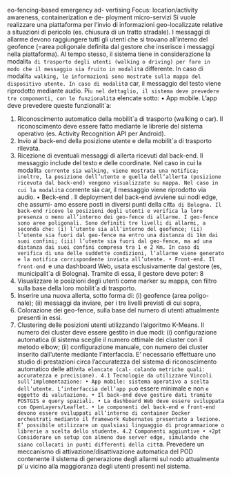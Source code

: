 eo-fencing-based emergency ad-
vertising
Focus: location/activity awareness, containerization e de-
ployment micro-servizi
Si vuole realizzare una piattaforma per l’invio di informazioni geo-localizzate
relative a situazioni di pericolo (es. chiusura di un tratto stradale). I messaggi di
allarme devono raggiungere tutti gli utenti che si trovano all’interno del geofence
(=area poligonale definita dal gestore che inserisce i messaggi nella piattaforma).
Al tempo stesso, il sistema tiene in considerazione la modalit`a di trasporto degli
utenti (walking o driving) per fare in modo che il messaggio sia fruito in modalit`a
differente. In caso di modalit`a walking, le informazioni sono mostrate sulla
mappa del dispositivo utente. In caso di modalit`a car, il messaggio del testo
viene riprodotto mediante audio. Pi`u nel dettaglio, il sistema deve prevedere
tre componenti, con le funzionalit`a elencate sotto:
• App mobile. L’app deve prevedere queste funzionalit`a:
1. Riconoscimento automatico della mobilit`a di trasporto (walking o
car). Il riconoscimento deve essere fatto mediante le librerie del
sistema operativo (es. Activity Recognition API per Android).
2. Invio al back-end della posizione utente e della mobilit`a di trasporto
rilevata.
3. Ricezione di eventuali messaggi di allerta ricevuti dal back-end. Il
messaggio include del testo e delle coordinate. Nel caso in cui la
modalit`a corrente sia walking, viene mostrata una notifica; inoltre,
la posizione dell’utente e quella dell’allerta (posizione ricevuta dal
back-end) vengono visualizzate su mappa. Nel caso in cui la modalit`a
corrente sia car, il messaggio viene riprodotto via audio.
• Beck-end . Il deployment del back-end avviene sui nodi edge, che assumi-
amo essere posti in diversi punti della citt`a di Bologna. Il back-end riceve
le posizioni degli utenti e verifica la loro presenza o meno all’interno dei
geo-fence di allarme. I geo-fence sono aree poligonali. Sono definiti tre
livelli di allarmi, a seconda che: (i) l’utente sia all’interno del geofence;
(ii) l’utente sia fuori dal geo-fence ma entro una distanza di 1km dai suoi
confini; (iii) l’utente sia fuori dal geo-fence, ma ad una distanza dai suoi
confini compresa tra 1 e 2 Km. In caso di verifica di una delle suddette
condizioni, l’allarme viene generato e la notifica corrispondente inviata
all’utente.
• Front-end. Il front-end `e una dashboard Web, usata esclusivamente dal
gestore (es, municipalit`a di Bologna). Tramite di essa, il gestore deve
poter:
8
1. Visualizzare le posizioni degli utenti come marker su mappa, con
filtro sulla base della loro mobilit`a di trasporto.
2. Inserire una nuova allerta, sotto forma di: (i) geofence (area poligo-
nale); (ii) messaggi da inviare, per i tre livelli previsti di cui sopra,
3. Colorazione dei geo-fence, sulla base del numero di utenti attualmente
presenti in essi.
4. Clustering delle posizioni utenti utilizzando l’algoritmo K-Means. Il
numero dei cluster deve essere gestito in due modi: (i) configurazione
automatica (il sistema sceglie il numero ottimale dei cluster con il
metodo elbow; (ii) configurazione manuale, con numero dei cluster
inserito dall’utente mediante l’interfaccia.
E’ necessario effettuare uno studio di prestazioni circa l’accuratezza
del sistema di riconoscimento automatico delle attivit`a elencate (cal-
colando metriche quali: accuratezza e precisione).
4.1 Tecnologie da utilizzare
Vincoli sull’implementazione:
• App mobile: sistema operativo a scelta dell’utente. L’interfaccia dell’app
pu`o essere minimale e non `e oggetto di valutazione.
• Il back-end deve gestire dati tramite POSTGIS e query spaziali.
• La dashboard Web deve essere sviluppata con OpenLayers/Leaflet.
• Le componenti del back-end e front-end devono essere sviluppati
all’interno di container Docker orchestrati mediante il framework
Kubernates presentato a lezione.
E’ possibile utilizzare un qualsiasi linguaggio di programmazione o
librerie a scelta dello studente.
4.2 Componenti aggiuntive
• +2pt Considerare un setup con almeno due server edge, simulando che
siano collocati in punti differenti della citt`a. Prevedere un meccanismo
di attivazione/disattivazione automatica del POD contenente il sistema di
generazione degli allarmi sul nodo attualmente pi`u vicino alla maggioranza
degli utenti presenti nel sistema.